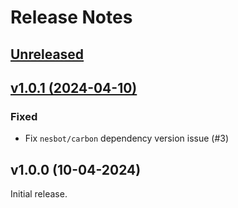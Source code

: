 # Release Notes

## [Unreleased](https://github.com/Thavarshan/filterable/compare/v1.0.1...HEAD)

## [v1.0.1 (2024-04-10)](https://github.com/Thavarshan/filterable/compare/v1.0.1...v1.0.0)

### Fixed

- Fix `nesbot/carbon` dependency version issue (#3)

## v1.0.0 (10-04-2024)

Initial release.
